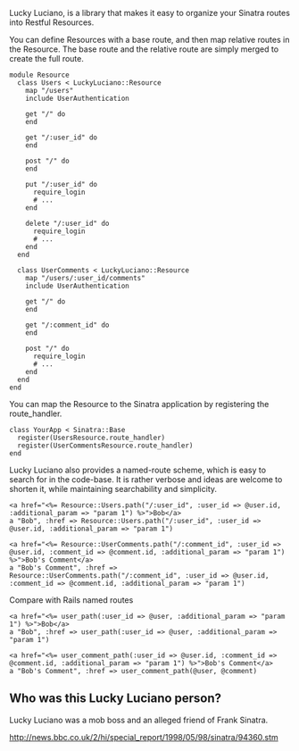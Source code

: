 Lucky Luciano, is a library that makes it easy to organize your Sinatra routes into Restful Resources.

You can define Resources with a base route, and then map relative routes in the Resource.
The base route and the relative route are simply merged to create the full route.

    module Resource
      class Users < LuckyLuciano::Resource
        map "/users"
        include UserAuthentication

        get "/" do
        end

        get "/:user_id" do
        end

        post "/" do
        end

        put "/:user_id" do
          require_login
          # ...
        end

        delete "/:user_id" do
          require_login
          # ...
        end
      end

      class UserComments < LuckyLuciano::Resource
        map "/users/:user_id/comments"
        include UserAuthentication

        get "/" do
        end

        get "/:comment_id" do
        end

        post "/" do
          require_login
          # ...
        end
      end
    end


You can map the Resource to the Sinatra application by registering the route_handler.

    class YourApp < Sinatra::Base
      register(UsersResource.route_handler)
      register(UserCommentsResource.route_handler)
    end

Lucky Luciano also provides a named-route scheme, which is easy to search for in the code-base.
It is rather verbose and ideas are welcome to shorten it, while maintaining searchability and simplicity.

    <a href="<%= Resource::Users.path("/:user_id", :user_id => @user.id, :additional_param => "param 1") %>">Bob</a>
    a "Bob", :href => Resource::Users.path("/:user_id", :user_id => @user.id, :additional_param => "param 1")

    <a href="<%= Resource::UserComments.path("/:comment_id", :user_id => @user.id, :comment_id => @comment.id, :additional_param => "param 1") %>">Bob's Comment</a>
    a "Bob's Comment", :href => Resource::UserComments.path("/:comment_id", :user_id => @user.id, :comment_id => @comment.id, :additional_param => "param 1")

Compare with Rails named routes

    <a href="<%= user_path(:user_id => @user, :additional_param => "param 1") %>">Bob</a>
    a "Bob", :href => user_path(:user_id => @user, :additional_param => "param 1")

    <a href="<%= user_comment_path(:user_id => @user.id, :comment_id => @comment.id, :additional_param => "param 1") %>">Bob's Comment</a>
    a "Bob's Comment", :href => user_comment_path(@user, @comment)

## Who was this Lucky Luciano person?

Lucky Luciano was a mob boss and an alleged friend of Frank Sinatra.

http://news.bbc.co.uk/2/hi/special_report/1998/05/98/sinatra/94360.stm
